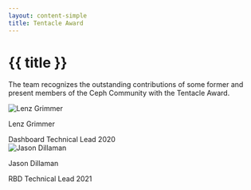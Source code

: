 ```yaml
---
layout: content-simple
title: Tentacle Award
---
```


# {{ title }}

The team recognizes the outstanding contributions of some former and present members of the Ceph Community with the Tentacle Award.

<div class="grid grid--align-center grid--cols-2 md:w-3-4">
  <div class="relative text-center">
    <img alt="Lenz Grimmer" class="rounded-2 to-md:max-h-56 w-full" loading="lazy" src="/assets/bitmaps/tentacle-award-lenz-grimmer.jpg" />
    <p class="p text-semibold">
      Lenz Grimmer
    </p>
    Dashboard Technical Lead
    2020
  </div>

  <div class="relative text-center">
    <img alt="Jason Dillaman" class="rounded-2 to-md:max-h-56 w-full" loading="lazy" src="/assets/bitmaps/tentacle-award-jason-dillaman.jpg" />
    <p class="p text-semibold">
      Jason Dillaman
    </p>
    RBD Technical Lead
    2021
  </div>

</div>
